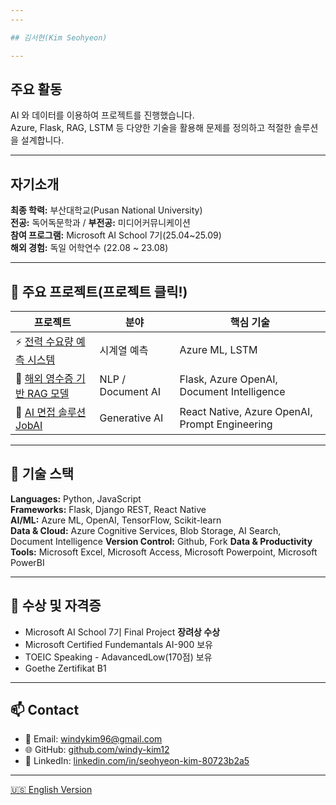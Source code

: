 ```yaml
--- 
---

## 김서현(Kim Seohyeon)

---
```


## 주요 활동
AI 와 데이터를 이용하여 프로젝트를 진행했습니다.<br>
Azure, Flask, RAG, LSTM 등 다양한 기술을 활용해 문제를 정의하고 적절한 솔루션을 설계합니다.

---

## 자기소개
**최종 학력:** 부산대학교(Pusan National University)<br>
**전공:** 독어독문학과 / **부전공:** 미디어커뮤니케이션<br>
**참여 프로그램:** Microsoft AI School 7기(25.04~25.09)<br>
**해외 경험:** 독일 어학연수 (22.08 ~ 23.08)

---
## 📘 주요 프로젝트(프로젝트 클릭!)

| 프로젝트 | 분야 | 핵심 기술 |
|-----------|--------|------------|
| ⚡ [전력 수요량 예측 시스템](./projects/power_demand_forecast.md) | 시계열 예측 | Azure ML, LSTM |
| 💬 [해외 영수증 기반 RAG 모델](./projects/receipt_analyzer.md) | NLP / Document AI | Flask, Azure OpenAI, Document Intelligence |
| 🤖 [AI 면접 솔루션 JobAI](./projects/jobai.md) | Generative AI | React Native, Azure OpenAI, Prompt Engineering |

---

## 🧠 기술 스택

**Languages:** Python, JavaScript  
**Frameworks:** Flask, Django REST, React Native  
**AI/ML:** Azure ML, OpenAI, TensorFlow, Scikit-learn  
**Data & Cloud:** Azure Cognitive Services, Blob Storage, AI Search, Document Intelligence
**Version Control:** Github, Fork
**Data & Productivity Tools:** Microsoft Excel, Microsoft Access, Microsoft Powerpoint, Microsoft PowerBI

---

## 🏅 수상 및 자격증
- Microsoft AI School 7기 Final Project **장려상 수상**
- Microsoft Certified Fundemantals AI-900 보유
- TOEIC Speaking - AdavancedLow(170점) 보유
- Goethe Zertifikat B1

---

## 📫 Contact
- 📧 Email: windykim96@gmail.com  
- 🌐 GitHub: [github.com/windy-kim12](https://github.com/windy-kim12)  
- 💼 LinkedIn: [linkedin.com/in/seohyeon-kim-80723b2a5](www.linkedin.com/in/seohyeon-kim-80723b2a5)  

---

[🇺🇸 English Version](./index_en.md)

